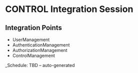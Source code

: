 # CONTROL Integration Session

## Integration Points
- UserManagement
- AuthenticationManagement
- AuthorizationManagement
- ControlManagement

_Schedule: TBD – auto-generated

